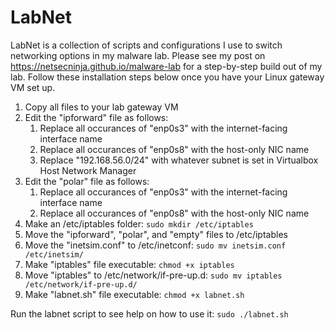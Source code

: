 # LabNet

LabNet is a collection of scripts and configurations I use to switch networking options in my malware lab. Please see my post on https://netsecninja.github.io/malware-lab for a step-by-step build out of my lab. Follow these installation steps below once you have your Linux gateway VM set up.

1. Copy all files to your lab gateway VM
2. Edit the "ipforward" file as follows:
    1. Replace all occurances of "enp0s3" with the internet-facing interface name
    2. Replace all occurances of "enp0s8" with the host-only NIC name
    3. Replace "192.168.56.0/24" with whatever subnet is set in Virtualbox Host Network Manager
3. Edit the "polar" file as follows:
    1. Replace all occurances of "enp0s3" with the internet-facing interface name
    2. Replace all occurances of "enp0s8" with the host-only NIC name
4. Make an /etc/iptables folder: ```sudo mkdir /etc/iptables```
5. Move the "ipforward", "polar", and "empty" files to /etc/iptables
6. Move the "inetsim.conf" to /etc/inetconf: ```sudo mv inetsim.conf /etc/inetsim/```
7. Make "iptables" file executable: ```chmod +x iptables```
8. Move "iptables" to /etc/network/if-pre-up.d: ```sudo mv iptables /etc/network/if-pre-up.d/```
9. Make "labnet.sh" file executable: ```chmod +x labnet.sh```

Run the labnet script to see help on how to use it: ```sudo ./labnet.sh```
